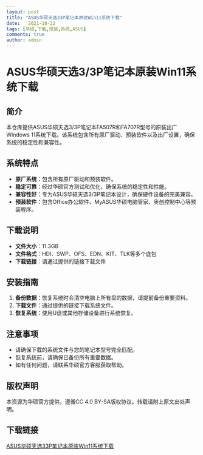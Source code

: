 ```yaml
---
layout: post
title: "ASUS华硕天选33P笔记本原装Win11系统下载"
date:   2021-10-22
tags: [华硕,下载,预装,系统,ASUS]
comments: true
author: admin
---
```

# ASUS华硕天选3/3P笔记本原装Win11系统下载

## 简介
本仓库提供ASUS华硕天选3/3P笔记本FA507R和FA707R型号的原装出厂Windows 11系统下载。该系统包含所有原厂驱动、预装软件以及出厂设置，确保系统的稳定性和兼容性。

## 系统特点
- **原厂系统**：包含所有原厂驱动和预装软件。
- **稳定可靠**：经过华硕官方测试和优化，确保系统的稳定性和性能。
- **兼容性好**：专为ASUS华硕天选3/3P笔记本设计，确保硬件设备的完美兼容。
- **预装软件**：包含Office办公软件、MyASUS华硕电脑管家、奥创控制中心等预装程序。

## 下载说明
- **文件大小**：11.3GB
- **文件格式**：HDI、SWP、OFS、EDN、KIT、TLK等多个底包
- **下载链接**：请通过提供的链接下载文件

## 安装指南
1. **备份数据**：恢复系统时会清空电脑上所有盘的数据，请提前备份重要资料。
2. **下载文件**：通过提供的链接下载系统文件。
3. **恢复系统**：使用U盘或其他存储设备进行系统恢复。

## 注意事项
- 请确保下载的系统文件与您的笔记本型号完全匹配。
- 恢复系统前，请确保已备份所有重要数据。
- 如有任何问题，请联系华硕官方客服获取帮助。

## 版权声明
本资源为华硕官方提供，遵循CC 4.0 BY-SA版权协议。转载请附上原文出处声明。

## 下载链接

[ASUS华硕天选33P笔记本原装Win11系统下载](https://pan.quark.cn/s/c13f86946007)